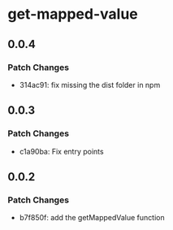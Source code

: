 # get-mapped-value

## 0.0.4

### Patch Changes

- 314ac91: fix missing the dist folder in npm

## 0.0.3

### Patch Changes

- c1a90ba: Fix entry points

## 0.0.2

### Patch Changes

- b7f850f: add the getMappedValue function

